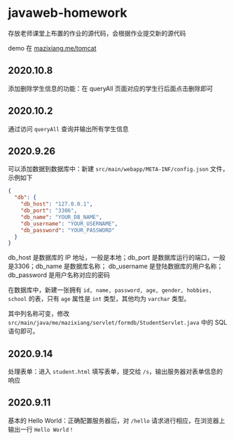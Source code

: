 # javaweb-homework

存放老师课堂上布置的作业的源代码，会根据作业提交新的源代码

demo 在 [mazixiang.me/tomcat](https://mazixiang.me/tomcat)

## 2020.10.8

添加删除学生信息的功能：在 queryAll 页面对应的学生行后面点击删除即可

## 2020.10.2

通过访问 `queryAll` 查询并输出所有学生信息

## 2020.9.26

可以添加数据到数据库中：新建 `src/main/webapp/META-INF/config.json` 文件，示例如下

```json
{
  "db": {
    "db_host": "127.0.0.1",
    "db_port": "3306",
    "db_name": "YOUR_DB_NAME",
    "db_username": "YOUR_USERNAME",
    "db_password": "YOUR_PASSWORD"
  }
}
```

db_host 是数据库的 IP 地址，一般是本地；db_port 是数据库运行的端口，一般是3306；db_name 是数据库名称；
db_username 是登陆数据库的用户名称；db_password 是用户名称对应的密码

在数据库中，新建一张拥有 `id, name, password, age, gender, hobbies, school` 的表，只有 `age` 属性是 `int` 类型，其他均为 `varchar` 类型。

其中列名称可变，修改 `src/main/java/me/mazixiang/servlet/formdb/StudentServlet.java` 中的 SQL 语句即可。

## 2020.9.14

处理表单：进入 `student.html` 填写表单，提交给 `/s`，输出服务器对表单信息的响应

## 2020.9.11

基本的 Hello World：正确配置服务器后，对 `/hello` 请求进行相应，在浏览器上输出一行  `Hello World！`